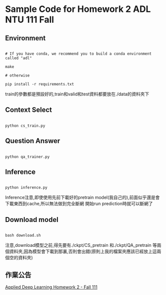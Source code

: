 # Sample Code for Homework 2 ADL NTU 111 Fall

  

## Environment

```shell

# If you have conda, we recommend you to build a conda environment called "adl"

make

# otherwise

pip install -r requirements.txt

```
train的參數都是預設好的,train和valid和test資料都要放在./data的資料夾下


## Context Select

```shell

python cs_train.py

```

## Question Answer

```shell

python qa_trainer.py

```


## Inference

```shell

python inference.py

```
Inference注意,即使使用先前下載好的pretrain model(我自己的),前面似乎還是會下載東西到cache,所以無法做到完全斷網
開始run prediction時就可以斷網了

## Download model

```shell

bash download.sh

```
注意,download模型之前,得先要有./ckpt/CS_pretrain 和./ckpt/QA_pretrain 等兩個資料夾,因為模型會下載到那裏,否則會出錯(原則上我的檔案夾應該已經放上這兩個空的資料夾)

## 作業公告
[Applied Deep Learning Homework 2 - Fall 111](https://docs.google.com/presentation/d/1oxNGMldwJrbnKR-_zvF9YscI5f8txaOKuOPYgqIA2Wo/edit#slide=id.g11f381a586b_10_0)
